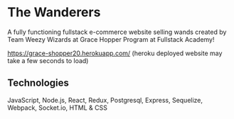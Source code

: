 # The Wanderers
A fully functioning fullstack e-commerce website selling wands created by Team Weezy Wizards at Grace Hopper Program at Fullstack Academy!

https://grace-shopper20.herokuapp.com/
(heroku deployed website may take a few seconds to load)

## Technologies
JavaScript, Node.js, React, Redux, Postgresql, Express, Sequelize, Webpack, Socket.io, HTML & CSS
